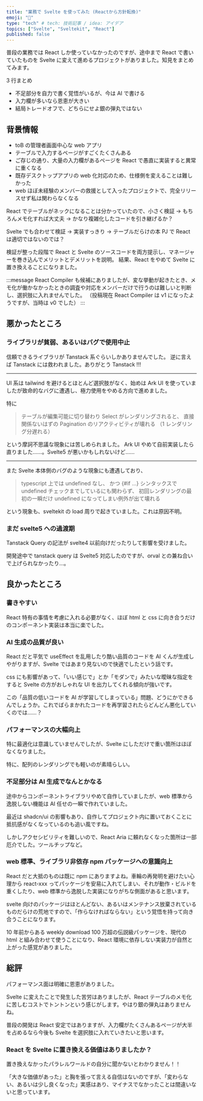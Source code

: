 ```yaml
---
title: "業務で Svelte を使ってみた (Reactから方針転換)"
emoji: "📕"
type: "tech" # tech: 技術記事 / idea: アイデア
topics: ["Svelte", "Sveltekit", "React"]
published: false
---
```


普段の業務では React しか使っていなかったのですが、途中まで React で書いていたものを Svelte に変えて進めるプロジェクトがありました。知見をまとめてみます。

3 行まとめ

- 不足部分を自力で書く覚悟がいるが、今は AI で書ける
- 入力欄が多いなら恩恵が大きい
- 結局トレードオフで、どちらにせよ銀の弾丸ではない

## 背景情報

- toB の管理者画面中心な web アプリ
- テーブルで入力するページがすごくたくさんある
- ご存じの通り、大量の入力欄があるページを React で愚直に実装すると異常に重くなる
- 既存デスクトップアプリの web 化対応のため、仕様側を変えることは難しかった
- web ほぼ未経験のメンバーの救援として入ったプロジェクトで、完全リリースせず私は関わらなくなる

React でテーブルがネックになることは分かっていたので、小さく検証
→ もちろんメモ化すれば大丈夫
→ かなり複雑化したコードを引き継げるか？

Svelte でも合わせて検証
→ 実装すっきり
→ テーブルだらけの本 PJ で React は適切ではないのでは？

検証が整った段階で React と Svelte のソースコードを両方提示し、マネージャーを巻き込んでメリットとデメリットを説明。
結果、React をやめて Svelte に置き換えることになりました。

:::message
React Compiler も候補にありましたが、変な挙動が起きたとき、メモ化が働かなかったときの調査や対応をメンバーだけで行うのは難しいと判断し、選択肢に入れませんでした。
（投稿現在 React Compiler は v1 になったようですが、当時は v0 でした）
:::

## 悪かったところ

### ライブラリが貧弱、あるいはバグで使用中止

信頼できるライブラリが Tanstack 系ぐらいしかありませんでした。
逆に言えば Tanstack には救われました。ありがとう Tanstack !!!

---

UI 系は tailwind を避けるとほとんど選択肢がなく、始めは Ark UI を使っていましたが致命的なバグに遭遇し、極力使用をやめる方向で進めました。

特に

> テーブルが編集可能に切り替わり Select がレンダリングされると、
> 直接関係ないはずの Pagination のリアクティビティが壊れる
> （1 レンダリング分遅れる）

という摩訶不思議な現象には苦しめられました。
Ark UI やめて自前実装したら直りました……。Svelte5 が悪いかもしれないけど……

---

また Svelte 本体側のバグのような現象にも遭遇しており、

> typescript 上では undefined なし、
> かつ {#if ...} シンタックスで undefined チェックまでしているにも関わらず、
> 初回レンダリングの最初の一瞬だけ undefined になってしまい例外が出て壊れる

という現象も、sveltekit の load 周りで起きていました。これは原因不明。

### まだ svelte5 への過渡期

Tanstack Query の記法が svelte4 以前向けだったりして影響を受けました。

開発途中で tanstack query は Svelte5 対応したのですが、orval との兼ね合いで上げられなかったり…。

## 良かったところ

### 書きやすい

React 特有の事情を考慮に入れる必要がなく、ほぼ html と css に向き合うだけのコンポーネント実装は本当に楽でした。

### AI 生成の品質が良い

React だと平気で useEffect を乱用したり酷い品質のコードを AI くんが生成しやがりますが、Svelte ではあまり見ないので快適でしたという話です。

css にも影響があって、「いい感じで」とか「モダンで」みたいな曖昧な指定をすると Svelte の方がおしゃれな UI を出力してくれる傾向が強いです。

この「品質の低いコードを AI が学習してしまっている」問題、どうにかできるんでしょうか。これでばらまかれたコードを再学習されたらどんどん悪化していくのでは……？

### パフォーマンスの大幅向上

特に最適化は意識していませんでしたが、Svelte にしただけで重い箇所はほぼなくなりました。

特に、配列のレンダリングでも軽いのが素晴らしい。

### 不足部分は AI 生成でなんとかなる

途中からコンポーネントライブラリやめて自作していましたが、web 標準から逸脱しない機能は AI 任せの一瞬で作れていました。

最近は shadcn/ui の影響もあり、自作してプロジェクト内に置いておくことに抵抗感がなくなっているのも追い風ですね。

しかしアクセシビリティを難しいので、React Aria に頼れなくなった箇所は一部厄介でした。ツールチップなど。

### web 標準、ライブラリ非依存 npm パッケージへの意識向上

React だと大抵のものは既に npm にありますよね。車輪の再発明を避けたい心理から react-xxx ってパッケージを安易に入れてしまい、それが動作・ビルドを重くしたり、web 標準から逸脱した実装になりがちな側面があると思います。

svelte 向けのパッケージはほとんどない、あるいはメンテナンス放棄されているものだらけの荒地ですので、「作らなければならない」という覚悟を持って向き合うことになります。

10 年前からある weekly download 100 万超の伝説級パッケージを、現代の html と組み合わせて使うことになり、React 環境に依存しない実装力が自然と上がった感覚がありました。

## 総評

パフォーマンス面は明確に恩恵がありました。

Svelte に変えたことで発生した苦労はありましたが、React テーブルのメモ化に苦しむコストでトントンという感じがします。やはり銀の弾丸はありませんね。

普段の開発は React 安定ではありますが、入力欄がたくさんあるページが大半を占めるなら今後も Svelte を選択肢に入れていきたいと思います。

### React を Svelte に置き換える価値はありましたか？

置き換えなかったパラレルワールドの自分に聞かないとわかりません！！

「大きな価値があった」と胸を張って言える自信はないのですが、「変わらない、あるいは少し良くなった」実感はあり、マイナスでなかったことは間違いないと思っています。

